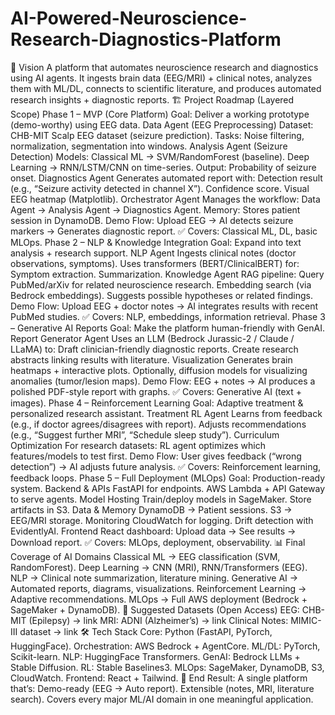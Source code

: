 # AI-Powered-Neuroscience-Research-Diagnostics-Platform

🎯 Vision
A platform that automates neuroscience research and diagnostics using AI agents.
It ingests brain data (EEG/MRI) + clinical notes, analyzes them with ML/DL, connects to scientific literature, and produces automated research insights + diagnostic reports.
🏗️ Project Roadmap (Layered Scope)
Phase 1 – MVP (Core Platform)
Goal: Deliver a working prototype (demo-worthy) using EEG data.
Data Agent (EEG Preprocessing)
Dataset: CHB-MIT Scalp EEG dataset (seizure prediction).
Tasks: Noise filtering, normalization, segmentation into windows.
Analysis Agent (Seizure Detection)
Models:
Classical ML → SVM/RandomForest (baseline).
Deep Learning → RNN/LSTM/CNN on time-series.
Output: Probability of seizure onset.
Diagnostics Agent
Generates automated report with:
Detection result (e.g., “Seizure activity detected in channel X”).
Confidence score.
Visual EEG heatmap (Matplotlib).
Orchestrator Agent
Manages the workflow: Data Agent → Analysis Agent → Diagnostics Agent.
Memory: Stores patient session in DynamoDB.
Demo Flow: Upload EEG → AI detects seizure markers → Generates diagnostic report.
✅ Covers: Classical ML, DL, basic MLOps.
Phase 2 – NLP & Knowledge Integration
Goal: Expand into text analysis + research support.
NLP Agent
Ingests clinical notes (doctor observations, symptoms).
Uses transformers (BERT/ClinicalBERT) for:
Symptom extraction.
Summarization.
Knowledge Agent
RAG pipeline: Query PubMed/arXiv for related neuroscience research.
Embedding search (via Bedrock embeddings).
Suggests possible hypotheses or related findings.
Demo Flow: Upload EEG + doctor notes → AI integrates results with recent PubMed studies.
✅ Covers: NLP, embeddings, information retrieval.
Phase 3 – Generative AI Reports
Goal: Make the platform human-friendly with GenAI.
Report Generator Agent
Uses an LLM (Bedrock Jurassic-2 / Claude / LLaMA) to:
Draft clinician-friendly diagnostic reports.
Create research abstracts linking results with literature.
Visualization
Generates brain heatmaps + interactive plots.
Optionally, diffusion models for visualizing anomalies (tumor/lesion maps).
Demo Flow: EEG + notes → AI produces a polished PDF-style report with graphs.
✅ Covers: Generative AI (text + images).
Phase 4 – Reinforcement Learning
Goal: Adaptive treatment & personalized research assistant.
Treatment RL Agent
Learns from feedback (e.g., if doctor agrees/disagrees with report).
Adjusts recommendations (e.g., “Suggest further MRI”, “Schedule sleep study”).
Curriculum Optimization
For research datasets: RL agent optimizes which features/models to test first.
Demo Flow: User gives feedback (“wrong detection”) → AI adjusts future analysis.
✅ Covers: Reinforcement learning, feedback loops.
Phase 5 – Full Deployment (MLOps)
Goal: Production-ready system.
Backend & APIs
FastAPI for endpoints.
AWS Lambda + API Gateway to serve agents.
Model Hosting
Train/deploy models in SageMaker.
Store artifacts in S3.
Data & Memory
DynamoDB → Patient sessions.
S3 → EEG/MRI storage.
Monitoring
CloudWatch for logging.
Drift detection with EvidentlyAI.
Frontend
React dashboard: Upload data → See results → Download report.
✅ Covers: MLOps, deployment, observability.
📊 Final Coverage of AI Domains
Classical ML → EEG classification (SVM, RandomForest).
Deep Learning → CNN (MRI), RNN/Transformers (EEG).
NLP → Clinical note summarization, literature mining.
Generative AI → Automated reports, diagrams, visualizations.
Reinforcement Learning → Adaptive recommendations.
MLOps → Full AWS deployment (Bedrock + SageMaker + DynamoDB).
🧪 Suggested Datasets (Open Access)
EEG: CHB-MIT (Epilepsy) → link
MRI: ADNI (Alzheimer’s) → link
Clinical Notes: MIMIC-III dataset → link
🛠️ Tech Stack
Core: Python (FastAPI, PyTorch, HuggingFace).
Orchestration: AWS Bedrock + AgentCore.
ML/DL: PyTorch, Scikit-learn.
NLP: HuggingFace Transformers.
GenAI: Bedrock LLMs + Stable Diffusion.
RL: Stable Baselines3.
MLOps: SageMaker, DynamoDB, S3, CloudWatch.
Frontend: React + Tailwind.
🚀 End Result:
A single platform that’s:
Demo-ready (EEG → Auto report).
Extensible (notes, MRI, literature search).
Covers every major ML/AI domain in one meaningful application.